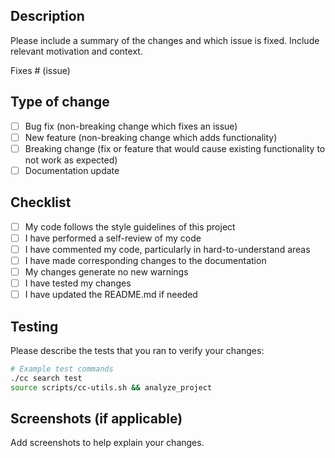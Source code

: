 ## Description

Please include a summary of the changes and which issue is fixed. Include relevant motivation and context.

Fixes # (issue)

## Type of change

- [ ] Bug fix (non-breaking change which fixes an issue)
- [ ] New feature (non-breaking change which adds functionality)
- [ ] Breaking change (fix or feature that would cause existing functionality to not work as expected)
- [ ] Documentation update

## Checklist

- [ ] My code follows the style guidelines of this project
- [ ] I have performed a self-review of my code
- [ ] I have commented my code, particularly in hard-to-understand areas
- [ ] I have made corresponding changes to the documentation
- [ ] My changes generate no new warnings
- [ ] I have tested my changes
- [ ] I have updated the README.md if needed

## Testing

Please describe the tests that you ran to verify your changes:

```bash
# Example test commands
./cc search test
source scripts/cc-utils.sh && analyze_project
```

## Screenshots (if applicable)

Add screenshots to help explain your changes.